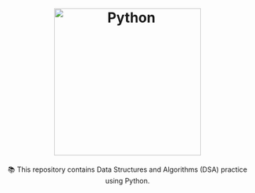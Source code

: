 <h1 align="center">
  <img src="https://www.python.org/static/community_logos/python-logo-master-v3-TM.png" alt="Python" width="300">
</h1>

<p align="center">
  📚 This repository contains Data Structures and Algorithms (DSA) practice using Python.
</p>
